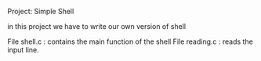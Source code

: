 Project: Simple Shell

in this project we have to write our own version of shell

File shell.c : contains the main function of the shell File reading.c : reads the input line.
